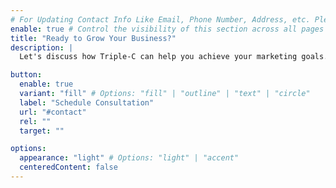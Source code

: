 ```yaml
---
# For Updating Contact Info Like Email, Phone Number, Address, etc. Please update in `src/config/config.toml` `settings.contactInfo` table
enable: true # Control the visibility of this section across all pages where it is used
title: "Ready to Grow Your Business?"
description: |
  Let's discuss how Triple-C can help you achieve your marketing goals. Schedule a free consultation today.

button:
  enable: true
  variant: "fill" # Options: "fill" | "outline" | "text" | "circle"
  label: "Schedule Consultation"
  url: "#contact"
  rel: ""
  target: ""

options:
  appearance: "light" # Options: "light" | "accent"
  centeredContent: false
---
```

